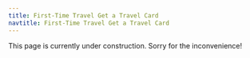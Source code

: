 ```yaml
---
title: First-Time Travel Get a Travel Card
navtitle: First-Time Travel Get a Travel Card
---
```


This page is currently under construction.  Sorry for the inconvenience!
